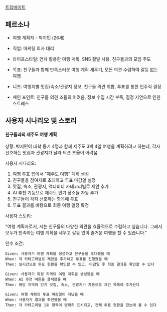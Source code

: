 [트립메이트](https://zp1v56uxy8rdx5ypatb0ockcb9tr6a-oci3--8080--6e337437.local-credentialless.webcontainer-api.io/)

## 페르소나

- 여행 계획자 - 박지민 (26세)

- 직업: 마케팅 회사 대리

- 라이프스타일: 연차 활용한 여행 계획, SNS 활발 사용, 친구들과의 모임 주도

- 목표: 친구들과 함께 만족스러운 여행 계획 세우기, 모든 의견 수렴하여 갈등 없는 여행

- 니즈: 여행지별 맛집/숙소/관광지 정보, 친구들 의견 취합, 투표를 통한 민주적 결정

- 페인 포인트: 친구들 의견 조율의 어려움, 정보 수집 시간 부족, 결정 지연으로 인한 스트레스

## 사용자 시나리오 및 스토리

#### 친구들과의 제주도 여행 계획

상황: 박지민이 대학 동기 4명과 함께 제주도 3박 4일 여행을 계획하려고 하는데, 각자 선호하는 맛집과 관광지가 달라 의견 조율이 어려움

사용자 시나리오:

1. 여행 투표 앱에서 "제주도 여행" 계획 생성
2. 친구들을 참여자로 초대하고 투표 마감일 설정
3. 맛집, 숙소, 관광지, 액티비티 카테고리별로 제안 추가
4. AI 추천 기능으로 제주도 인기 장소들 자동 추가
5. 친구들이 각자 선호하는 항목에 투표
6. 투표 결과를 바탕으로 최종 여행 일정 확정

사용자 스토리:

"여행 계획자로서, 저는 친구들의 다양한 의견을 효율적으로 수렴하고 싶습니다. 그래서 모두가 만족하는 여행 계획을 세우고 갈등 없이 즐거운 여행을 할 수 있습니다."

인수 조건:

```
Given: 사용자가 여행 계획을 생성하고 친구들을 초대했을 때
When: 각 카테고리별로 제안을 추가하고 투표를 진행했을 때
Then: 실시간으로 투표 현황을 확인할 수 있고, 마감일 후 최종 결과를 확인할 수 있다

Given: 사용자가 특정 지역의 여행 계획을 생성했을 때
When: AI 추천 버튼을 클릭했을 때
Then: 해당 지역의 인기 맛집, 숙소, 관광지가 자동으로 제안 목록에 추가된다

Given: 여행 계획의 투표 마감일이 지났을 때
When: 사용자가 결과를 확인했을 때
Then: 각 카테고리별 1위 항목이 명확히 표시되고, 전체 투표 현황을 한눈에 볼 수 있다
```
